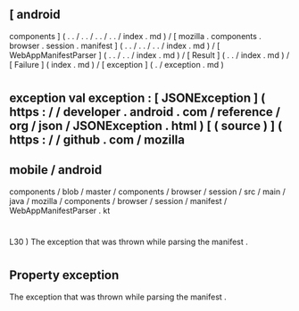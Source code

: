 [
android
-
components
]
(
.
.
/
.
.
/
.
.
/
.
.
/
index
.
md
)
/
[
mozilla
.
components
.
browser
.
session
.
manifest
]
(
.
.
/
.
.
/
.
.
/
index
.
md
)
/
[
WebAppManifestParser
]
(
.
.
/
.
.
/
index
.
md
)
/
[
Result
]
(
.
.
/
index
.
md
)
/
[
Failure
]
(
index
.
md
)
/
[
exception
]
(
.
/
exception
.
md
)
#
exception
val
exception
:
[
JSONException
]
(
https
:
/
/
developer
.
android
.
com
/
reference
/
org
/
json
/
JSONException
.
html
)
[
(
source
)
]
(
https
:
/
/
github
.
com
/
mozilla
-
mobile
/
android
-
components
/
blob
/
master
/
components
/
browser
/
session
/
src
/
main
/
java
/
mozilla
/
components
/
browser
/
session
/
manifest
/
WebAppManifestParser
.
kt
#
L30
)
The
exception
that
was
thrown
while
parsing
the
manifest
.
#
#
#
Property
exception
-
The
exception
that
was
thrown
while
parsing
the
manifest
.
